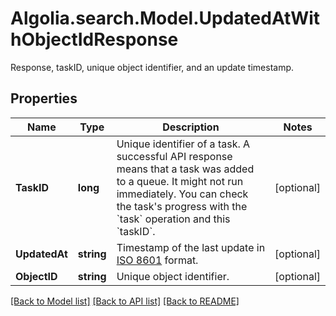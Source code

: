 # Algolia.search.Model.UpdatedAtWithObjectIdResponse
Response, taskID, unique object identifier, and an update timestamp.

## Properties

Name | Type | Description | Notes
------------ | ------------- | ------------- | -------------
**TaskID** | **long** | Unique identifier of a task. A successful API response means that a task was added to a queue. It might not run immediately. You can check the task&#39;s progress with the &#x60;task&#x60; operation and this &#x60;taskID&#x60;.  | [optional] 
**UpdatedAt** | **string** | Timestamp of the last update in [ISO 8601](https://wikipedia.org/wiki/ISO_8601) format. | [optional] 
**ObjectID** | **string** | Unique object identifier. | [optional] 

[[Back to Model list]](../README.md#documentation-for-models) [[Back to API list]](../README.md#documentation-for-api-endpoints) [[Back to README]](../README.md)

